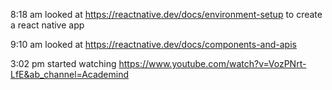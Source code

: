 8:18 am looked at https://reactnative.dev/docs/environment-setup to create a react native app

9:10 am looked at https://reactnative.dev/docs/components-and-apis 

3:02 pm started watching https://www.youtube.com/watch?v=VozPNrt-LfE&ab_channel=Academind

